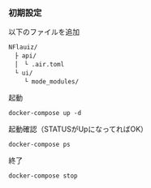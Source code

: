 ### 初期設定
以下のファイルを追加
```
NFlauiz/
　├ api/
　│　└ .air.toml
　└ ui/
 　　└ mode_modules/
```

起動
```
docker-compose up -d
```

起動確認（STATUSがUpになってればOK）
```
docker-compose ps
```

終了
```
docker-compose stop
```
